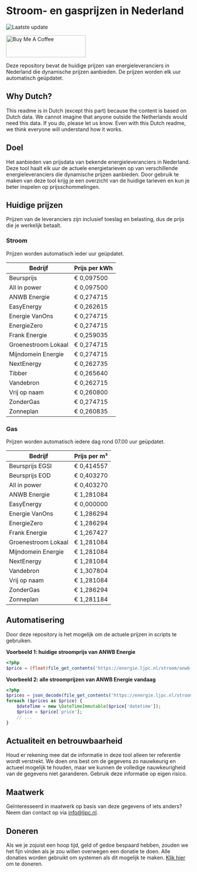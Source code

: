 # Stroom- en gasprijzen in Nederland

![Laatste update](https://img.shields.io/badge/laatste%20update-2025--02--27%2013%3A00%20CET-brightgreen)

<a href="https://www.buymeacoffee.com/Lars-" target="_blank"><img src="https://cdn.buymeacoffee.com/buttons/v2/default-orange.png" alt="Buy Me A Coffee" height="60" style="height: 60px !important;width: 217px !important;" ></a>

Deze repository bevat de huidige prijzen van energieleveranciers in Nederland die dynamische prijzen aanbieden. De prijzen worden elk uur automatisch geüpdatet.

## Why Dutch?

This readme is in Dutch (except this part) because the content is based on Dutch data. We cannot imagine that anyone outside the Netherlands would need this data. If you do, please let us know. Even with this Dutch readme, we think
everyone will understand how it works.

## Doel

Het aanbieden van prijsdata van bekende energieleveranciers in Nederland. Deze tool haalt elk uur de actuele energietarieven op van verschillende energieleveranciers die dynamische prijzen aanbieden. Door gebruik te maken van deze tool
krijg je een overzicht van de huidige tarieven en kun je beter inspelen op prijsschommelingen.

## Huidige prijzen

Prijzen van de leveranciers zijn inclusief toeslag en belasting, dus de prijs die je werkelijk betaalt.

### Stroom

Prijzen worden automatisch ieder uur geüpdatet.

 Bedrijf | Prijs per kWh 
---------|---------------
Beursprijs | € 0,097500
All in power | € 0,097500
ANWB Energie | € 0,274715
EasyEnergy | € 0,262615
Energie VanOns | € 0,274715
EnergieZero | € 0,274715
Frank Energie | € 0,259035
Groenestroom Lokaal | € 0,274715
Mijndomein Energie | € 0,274715
NextEnergy | € 0,262735
Tibber | € 0,265640
Vandebron | € 0,262715
Vrij op naam | € 0,260800
ZonderGas | € 0,274715
Zonneplan | € 0,260835


### Gas

Prijzen worden automatisch iedere dag rond 07.00 uur geüpdatet.

 Bedrijf | Prijs per m³ 
---------|--------------
Beursprijs EGSI | € 0,414557
Beursprijs EOD | € 0,403270
All in power | € 0,403270
ANWB Energie | € 1,281084
EasyEnergy | € 0,000000
Energie VanOns | € 1,286294
EnergieZero | € 1,286294
Frank Energie | € 1,267427
Groenestroom Lokaal | € 1,281084
Mijndomein Energie | € 1,281084
NextEnergy | € 1,281084
Vandebron | € 1,307804
Vrij op naam | € 1,281084
ZonderGas | € 1,286294
Zonneplan | € 1,281184


## Automatisering

Door deze repository is het mogelijk om de actuele prijzen in scripts te gebruiken.

**Voorbeeld 1: huidige stroomprijs van ANWB Energie**

```php
<?php
$price = (float)file_get_contents('https://energie.ljpc.nl/stroom/anwb-energie-nu.txt');

```

**Voorbeeld 2: alle stroomprijzen van ANWB Energie vandaag**

```php
<?php
$prices = json_decode(file_get_contents('https://energie.ljpc.nl/stroom/all-in-power-vandaag.json'),true);
foreach ($prices as $price) {
    $dateTime = new \DateTimeImmutable($price['datetime']);
    $price = $price['price'];
    // ...
}
```

## Actualiteit en betrouwbaarheid

Houd er rekening mee dat de informatie in deze tool alleen ter referentie wordt verstrekt. We doen ons best om de gegevens zo nauwkeurig en actueel mogelijk te houden, maar we kunnen de volledige nauwkeurigheid van de gegevens niet
garanderen. Gebruik deze informatie op eigen risico.

## Maatwerk

Geïnteresseerd in maatwerk op basis van deze gegevens of iets anders? Neem dan contact op
via [info@ljpc.nl](mailto:info@ljpc.nl?subject=Energie%20prijzen).

## Doneren

Als we je zojuist een hoop tijd, geld of gedoe bespaard hebben, zouden we het fijn vinden als je zou willen overwegen een
donatie te doen. Alle donaties worden gebruikt om systemen als dit mogelijk te
maken. [Klik hier](https://www.buymeacoffee.com/Lars-) om te doneren.
